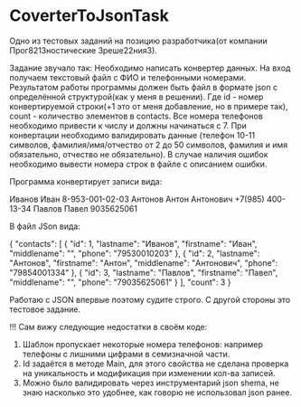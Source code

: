 # CoverterToJsonTask
Одно из тестовых заданий на позицию разработчика(от компании Прог8213ностические 3реше22ния3).

Задание звучало так:
Необходимо написать конвертер данных. 
На вход получаем текстовый файл с ФИО и телефонными номерами. 
Результатом работы программы должен быть файл в формате json c определённой структурой(как у меня в решении).
Где id - номер конвертируемой строки(+1 это от меня добавление, но в примере так), count - количество элементов в contacts. 
Все номера телефонов необходимо привести к числу и должны начинаться с 7.
При конвертации необходимо валидировать данные (телефон 10-11 символов, фамилия/имя/отчество от 2 до 50 символов,
 фамилия и имя обязательно, отчество не обязательно). 
В случае наличия ошибок необходимо вывести номера строк в файле с описанием ошибки. 

Программа конвертирует записи вида:

Иванов Иван	8-953-001-02-03
Антонов Антон Антонович +7(985) 400-13-34
Павлов Павел	9035625061


В файл JSon вида:

{
  "contacts": [
    {
      "id": 1,
      "lastname": "Иванов",
      "firstname": "Иван",
      "middlename": "",
      "phone": "79530010203"
    },
    {
      "id": 2,
      "lastname": "Антонов",
      "firstname": "Антон",
      "middlename": "Антонович",
      "phone": "79854001334"
    },
    {
      "id": 3,
      "lastname": "Павлов",
      "firstname": "Павел",
      "middlename": "",
      "phone": "79035625061"
    }
  ],
  "count": 3
}

Работаю с JSON впервые поэтому судите строго.
С другой стороны это тестовое задание.

!!! 
Сам вижу следующие недостатки в своём коде: 
1. Шаблон пропускает некоторые номера телефонов: 
например телефоны с лишними цифрами в семизначной части.
2. Id задаётся в методе Main, для этого свойства не сделана проверка на уникальность и модификация при изменении кол-ва записей.
3. Можно было валидировать через инструментарий json shema, не знаю насколько это удобнее, как говорю не использовал json ранее.
